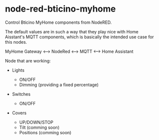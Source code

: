 # node-red-bticino-myhome
Control Bticino MyHome components from NodeRED.

The default values are in such a way that they play nice with Home Aisstant's MQTT components, which is basically the intended use case for this nodes.

MyHome Gateway <--> NodeRed <--> MQTT <--> Home Assistant

Node that are working:

* Lights
  * ON/OFF
  * Dimming (providing a fixed percentage)
  
* Switches
  * ON/OFF
  
* Covers
  * UP/DOWN/STOP
  * Tilt (comming soon)
  * Positions (comming soon)
